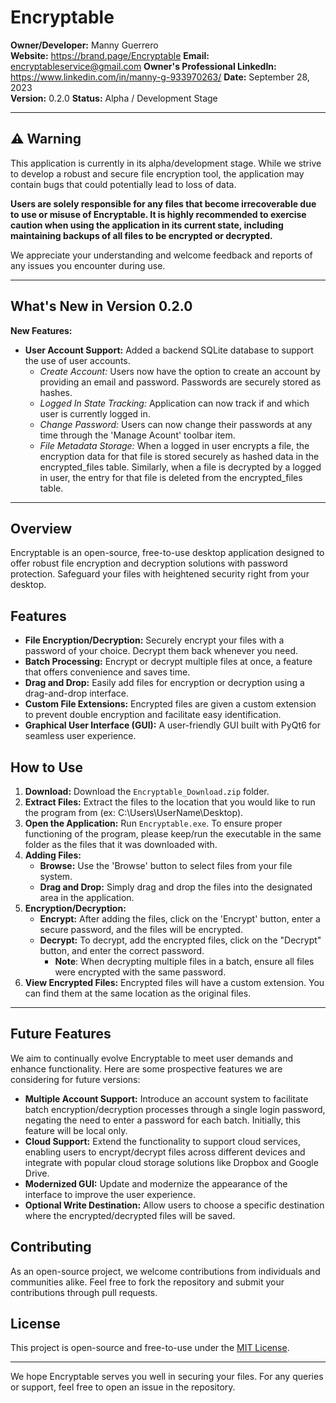 # Encryptable

**Owner/Developer:** Manny Guerrero  
**Website:** https://brand.page/Encryptable
**Email:** encryptableservice@gmail.com
**Owner's Professional LinkedIn:** https://www.linkedin.com/in/manny-g-933970263/
**Date:** September 28, 2023  
**Version:** 0.2.0
**Status:** Alpha / Development Stage

---

## ⚠️ Warning

This application is currently in its alpha/development stage. While we strive to develop a robust and secure file encryption tool, the application may contain bugs that could potentially lead to loss of data. 

**Users are solely responsible for any files that become irrecoverable due to use or misuse of Encryptable. It is highly recommended to exercise caution when using the application in its current state, including maintaining backups of all files to be encrypted or decrypted.**

We appreciate your understanding and welcome feedback and reports of any issues you encounter during use.

---

## What's New in Version 0.2.0

**New Features:**
- **User Account Support:** Added a backend SQLite database to support the use of user accounts. 
  - *Create Account:* Users now have the option to create an account by providing an email and password. Passwords are securely stored as hashes.
  - *Logged In State Tracking:* Application can now track if and which user is currently logged in.
  - *Change Password:* Users can now change their passwords at any time through the 'Manage Acount' toolbar item.
  - *File Metadata Storage:* When a logged in user encrypts a file, the encryption data for that file is stored securely as hashed data in the encrypted_files table. Similarly, when a file is decrypted by a logged in user, the entry for that file is deleted from the encrypted_files table.

---

## Overview

Encryptable is an open-source, free-to-use desktop application designed to offer robust file encryption and decryption solutions with password protection. Safeguard your files with heightened security right from your desktop.

## Features

- **File Encryption/Decryption:** Securely encrypt your files with a password of your choice. Decrypt them back whenever you need.
- **Batch Processing:** Encrypt or decrypt multiple files at once, a feature that offers convenience and saves time.
- **Drag and Drop:** Easily add files for encryption or decryption using a drag-and-drop interface.
- **Custom File Extensions:** Encrypted files are given a custom extension to prevent double encryption and facilitate easy identification.
- **Graphical User Interface (GUI):** A user-friendly GUI built with PyQt6 for seamless user experience.

## How to Use

1. **Download:** Download the `Encryptable_Download.zip` folder.
2. **Extract Files:** Extract the files to the location that you would like to run the program from (ex: C:\Users\UserName\Desktop).
3. **Open the Application:**  Run `Encryptable.exe`. To ensure proper functioning of the program, please keep/run the executable in the same folder as the files that it was downloaded with.
4. **Adding Files:**
    - **Browse:** Use the 'Browse' button to select files from your file system.
    - **Drag and Drop:** Simply drag and drop the files into the designated area in the application.
5. **Encryption/Decryption:**
    - **Encrypt:** After adding the files, click on the 'Encrypt' button, enter a secure password, and the files will be encrypted.
    - **Decrypt:** To decrypt, add the encrypted files, click on the "Decrypt" button, and enter the correct password.
        - **Note**: When decrypting multiple files in a batch, ensure all files were encrypted with the same password.
6. **View Encrypted Files:** Encrypted files will have a custom extension. You can find them at the same location as the original files.

---

## Future Features

We aim to continually evolve Encryptable to meet user demands and enhance functionality. Here are some prospective features we are considering for future versions:

- **Multiple Account Support:** Introduce an account system to facilitate batch encryption/decryption processes through a single login password, negating the need to enter a password for each batch. Initially, this feature will be local only.
- **Cloud Support:** Extend the functionality to support cloud services, enabling users to encrypt/decrypt files across different devices and integrate with popular cloud storage solutions like Dropbox and Google Drive.
- **Modernized GUI:** Update and modernize the appearance of the interface to improve the user experience.
- **Optional Write Destination:** Allow users to choose a specific destination where the encrypted/decrypted files will be saved.

## Contributing

As an open-source project, we welcome contributions from individuals and communities alike. Feel free to fork the repository and submit your contributions through pull requests.

## License

This project is open-source and free-to-use under the [MIT License](https://opensource.org/licenses/MIT).

---

We hope Encryptable serves you well in securing your files. For any queries or support, feel free to open an issue in the repository.
